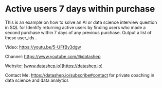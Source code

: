 # Active users 7 days within purchase

This is an example on how to solve an AI or data science interview question in SQL for 
Identify returning active users by finding users who made a second purchase within 7 days of any previous purchase. Output a list of these user_ids .

Video: https://youtu.be/5-UFfBy3dgw

Channel: https://www.youtube.com/@datashep

Website: [www.datashep.io](https://datashep.io)

Contact Me: https://datashep.io/subscribe#contact
for private coaching in data science and data analytics